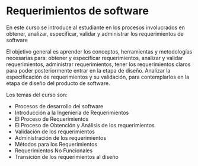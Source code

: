 # Requerimientos de software

En este curso se introduce al estudiante en los procesos involucrados en
obtener, analizar, especificar, validar y administrar los requerimientos de
software

El objetivo general es aprender los conceptos, herramientas y metodologías necesarias para: obtener y
especificar requerimientos, analizar y validar requerimientos, administrar
requerimientos, tener los requerimientos claros para poder posteriormente
entrar en la etapa de diseño.
Analizar la especificación de requerimientos y su validación, para
contemplarlos en la etapa de diseño del producto de software.

Los temas del curso son:

- Procesos de desarrollo del software
- Introducción a la Ingeniería de Requerimientos
- El Proceso de Requerimientos
- El Proceso de Obtención y Análisis de los requerimientos
- Validación de los requerimientos
- Administración de los requerimientos
- Métodos para los Requerimientos
- Requerimientos No Funcionales
- Transición de los requerimientos al diseño